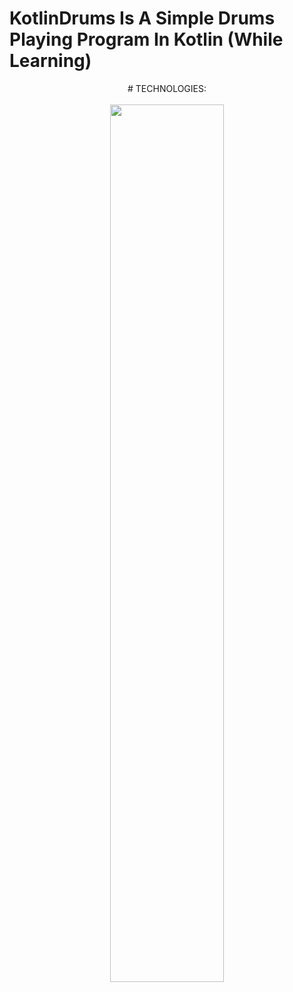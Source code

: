 # KotlinDrums Is A Simple Drums Playing Program In Kotlin (While Learning)

<div style="container" align="center">
  # TECHNOLOGIES:
  <br><br>
  <img src="https://upload.wikimedia.org/wikipedia/commons/1/11/Kotlin_logo_2021.svg" width="60%" />
</div>
